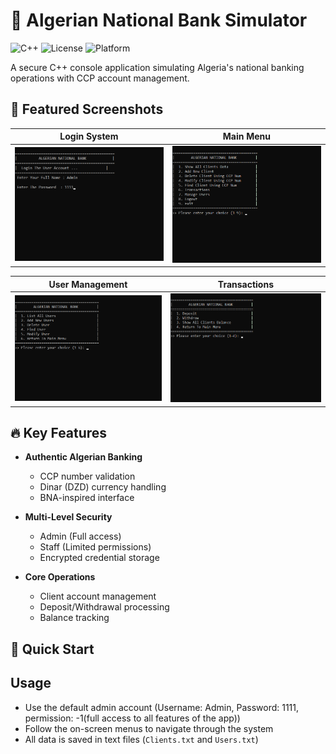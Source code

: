 # 🏦 Algerian National Bank Simulator

![C++](https://img.shields.io/badge/C++-17-blue) 
![License](https://img.shields.io/badge/License-MIT-green) 
![Platform](https://img.shields.io/badge/Platform-Windows-lightgrey)

A secure C++ console application simulating Algeria's national banking operations with CCP account management.

## 🌟 Featured Screenshots

| Login System | Main Menu |
|-------------|----------|
| ![Login](screenshots/Login.png) | ![Main Menu](screenshots/Menu.png) |

| User Management | Transactions |
|----------------|--------------|
| ![Users](screenshots/Users.png) | ![Transactions](screenshots/Transactions.png) |

## 🔥 Key Features

- **Authentic Algerian Banking**
  - CCP number validation
  - Dinar (DZD) currency handling
  - BNA-inspired interface

- **Multi-Level Security**
  - Admin (Full access)
  - Staff (Limited permissions)
  - Encrypted credential storage

- **Core Operations**
  - Client account management
  - Deposit/Withdrawal processing
  - Balance tracking

## 🚀 Quick Start
## Usage
- Use the default admin account (Username: Admin, Password: 1111, permission: -1(full access to all features of the app))
- Follow the on-screen menus to navigate through the system
- All data is saved in text files (`Clients.txt` and `Users.txt`)
